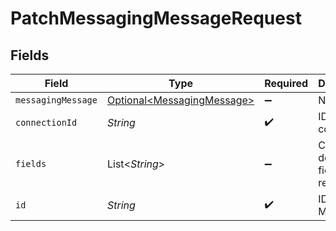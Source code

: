 # PatchMessagingMessageRequest


## Fields

| Field                                                                  | Type                                                                   | Required                                                               | Description                                                            |
| ---------------------------------------------------------------------- | ---------------------------------------------------------------------- | ---------------------------------------------------------------------- | ---------------------------------------------------------------------- |
| `messagingMessage`                                                     | [Optional\<MessagingMessage>](../../models/shared/MessagingMessage.md) | :heavy_minus_sign:                                                     | N/A                                                                    |
| `connectionId`                                                         | *String*                                                               | :heavy_check_mark:                                                     | ID of the connection                                                   |
| `fields`                                                               | List\<*String*>                                                        | :heavy_minus_sign:                                                     | Comma-delimited fields to return                                       |
| `id`                                                                   | *String*                                                               | :heavy_check_mark:                                                     | ID of the Message                                                      |